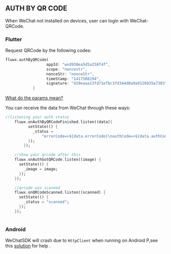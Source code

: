 ## AUTH BY QR CODE

When WeChat not installed on devices, user can login with WeChat-QRCode.

### Flutter

Request QRCode by the following codes:

```dart
fluwx.authByQRCode(
                  appId: "wxd930ea5d5a258f4f",
                  scope: "noncestr",
                  nonceStr: "nonceStr",
                  timeStamp: "1417508194",
                  signature: "429eaaa13fd71efbc3fd344d0a9a9126835e7303");
            }
```
[What do the params mean?](https://open.weixin.qq.com/cgi-bin/showdocument?action=dir_list&t=resource/res_list&verify=1&id=215238808828h4XN&token=&lang=zh_CN)


You can receive the data from WeChat through these ways:

```dart
//listening your auth status
    fluwx.onAuthByQRCodeFinished.listen((data){
          setState(() {
            _status =
                "errorCode=>${data.errorCode}\nauthCode=>${data.authCode}";
          });
        });

    //show your qrcode after this
    fluwx.onAuthGotQRCode.listen((image) {
      setState(() {
        _image = image;
      });
    });

    //qrcode was scanned
    fluwx.onQRCodeScanned.listen((scanned) {
      setState(() {
        _status = "scanned";
      });
    });
    
```
    
### Android
WeChatSDK will crash due to `HttpClient` when running on Android P,see this [solution](https://cloud.tencent.com/developer/ask/146536) for help .
